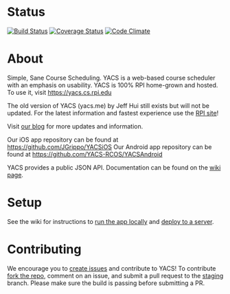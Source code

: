 
# Status

[![Build Status](https://img.shields.io/travis/YACS-RCOS/yacs/master.svg)](https://travis-ci.org/YACS-RCOS/yacs)
[![Coverage Status](https://img.shields.io/coveralls/YACS-RCOS/yacs.svg)](https://coveralls.io/github/YACS-RCOS/yacs?branch=master)
[![Code Climate](https://img.shields.io/codeclimate/github/YACS-RCOS/yacs.svg)](https://codeclimate.com/github/YACS-RCOS/yacs)


# About

Simple, Sane Course Scheduling.
YACS is a web-based course scheduler with an emphasis on usability.
YACS is 100% RPI home-grown and hosted. To use it, visit https://yacs.cs.rpi.edu

The old version of YACS (yacs.me) by Jeff Hui still exists but will not be updated. For the latest information and fastest experience use the [RPI site](https://yacs.cs.rpi.edu)!

Visit [our blog](https://yacsblog.wordpress.com/) for more updates and information.

Our iOS app repository can be found at https://github.com/JGrippo/YACSiOS
Our Android app repository can be found at https://github.com/YACS-RCOS/YACSAndroid

YACS provides a public JSON API. Documentation can be found on the [wiki page](https://github.com/YACS-RCOS/yacs/wiki/API).

# Setup

See the wiki for instructions to [run the app locally](https://github.com/YACS-RCOS/yacs/wiki/Local-Setup) and [deploy to a server](https://github.com/YACS-RCOS/yacs/wiki/Deployment).

# Contributing

We encourage you to [create issues](https://github.com/YACS-RCOS/yacs/issues/new) and contribute to YACS! To contribute [fork the repo](https://github.com/YACS-RCOS/yacs/fork), comment on an issue, and submit a pull request to the [staging](https://github.com/YACS-RCOS/yacs/tree/staging) branch. Please make sure the build is passing before submitting a PR.
